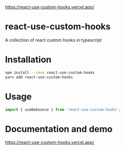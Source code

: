 https://react-use-custom-hooks.vercel.app/

# react-use-custom-hooks

A collection of react custom hooks in typescript

# Installation

```bash
npm install --save react-use-custom-hooks
yarn add react-use-custom-hooks
```

# Usage

```ts
import { useDebounce } from 'react-use-custom-hooks';
```

# Documentation and demo

https://react-use-custom-hooks.vercel.app/
